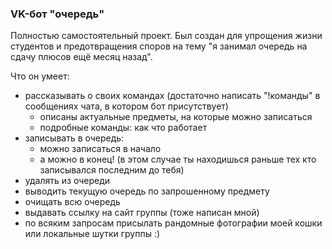 ### VK-бот "очередь"

Полностью самостоятельный проект. Был создан для упрощения жизни студентов и предотвращения споров на тему "я занимал очередь на сдачу плюсов ещё месяц назад".

Что он умеет:
* рассказывать о своих командах (достаточно написать "!команды" в сообщениях чата, в котором бот присутствует)
  * описаны актуальные предметы, на которые можно записаться
  * подробные команды: как что работает 
* записывать в очередь:
  * можно записаться в начало
  * а можно в конец! (в этом случае ты находишься раньше тех кто записывался последним до тебя)
* удалять из очереди
* выводить текущую очередь по запрошенному предмету
* очищать всю очередь
* выдавать ссылку на сайт группы (тоже написан мной)
* по всяким запросам присылать рандомные фотографии моей кошки или локальные шутки группы :)